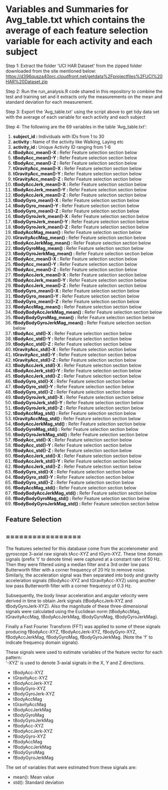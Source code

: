 # Variables and Summaries for Avg_table.txt which contains the average of each feature selection variable for each activity and each subject

Step 1: Extract the folder 'UCI HAR Dataset' from the zipped folder downloaded from the site mentioned below:
https://d396qusza40orc.cloudfront.net/getdata%2Fprojectfiles%2FUCI%20HAR%20Dataset.zip

Step 2: Run the run_analysis.R code shared in this repository to combine the test and training set and it extracts only the measurements on the mean and standard deviation for each measurement.

Step 3: Export the 'Avg_table.txt' using the script above to get tidy data set with the average of each variable for each activity and each subject

Step 4: The following are the 69 variables in the table 'Avg_table.txt':
<ol>		
<li>	<b>subject_id : </b>	Individuals with IDs from 1 to 30
<li>	<b>activity : </b>	Name of the activity like Walking, Laying etc
<li>	<b>activity_id : </b>	Unique Activity ID ranging from 1-6 
<li>	<b>tBodyAcc_mean()-X : </b>	Refer Feature selection section below
<li>	<b>tBodyAcc_mean()-Y : </b>	Refer Feature selection section below
<li>	<b>tBodyAcc_mean()-Z : </b>	Refer Feature selection section below
<li>	<b>tGravityAcc_mean()-X : </b>	Refer Feature selection section below
<li>	<b>tGravityAcc_mean()-Y : </b>	Refer Feature selection section below
<li>	<b>tGravityAcc_mean()-Z : </b>	Refer Feature selection section below
<li>	<b>tBodyAccJerk_mean()-X : </b>	Refer Feature selection section below
<li>	<b>tBodyAccJerk_mean()-Y : </b>	Refer Feature selection section below
<li>	<b>tBodyAccJerk_mean()-Z : </b>	Refer Feature selection section below
<li>	<b>tBodyGyro_mean()-X : </b>	Refer Feature selection section below
<li>	<b>tBodyGyro_mean()-Y : </b>	Refer Feature selection section below
<li>	<b>tBodyGyro_mean()-Z : </b>	Refer Feature selection section below
<li>	<b>tBodyGyroJerk_mean()-X : </b>	Refer Feature selection section below
<li>	<b>tBodyGyroJerk_mean()-Y : </b>	Refer Feature selection section below
<li>	<b>tBodyGyroJerk_mean()-Z : </b>	Refer Feature selection section below
<li>	<b>tBodyAccMag_mean() : </b>	Refer Feature selection section below
<li>	<b>tGravityAccMag_mean() : </b>	Refer Feature selection section below
<li>	<b>tBodyAccJerkMag_mean() : </b>	Refer Feature selection section below
<li>	<b>tBodyGyroMag_mean() : </b>	Refer Feature selection section below
<li>	<b>tBodyGyroJerkMag_mean() : </b>	Refer Feature selection section below
<li>	<b>fBodyAcc_mean()-X : </b>	Refer Feature selection section below
<li>	<b>fBodyAcc_mean()-Y : </b>	Refer Feature selection section below
<li>	<b>fBodyAcc_mean()-Z : </b>	Refer Feature selection section below
<li>	<b>fBodyAccJerk_mean()-X : </b>	Refer Feature selection section below
<li>	<b>fBodyAccJerk_mean()-Y : </b>	Refer Feature selection section below
<li>	<b>fBodyAccJerk_mean()-Z : </b>	Refer Feature selection section below
<li>	<b>fBodyGyro_mean()-X : </b>	Refer Feature selection section below
<li>	<b>fBodyGyro_mean()-Y : </b>	Refer Feature selection section below
<li>	<b>fBodyGyro_mean()-Z : </b>	Refer Feature selection section below
<li>	<b>fBodyAccMag_mean() : </b>	Refer Feature selection section below
<li>	<b>fBodyBodyAccJerkMag_mean() : </b>	Refer Feature selection section below
<li>	<b>fBodyBodyGyroMag_mean() : </b>	Refer Feature selection section below
<li>	<b>fBodyBodyGyroJerkMag_mean() : </b>	Refer Feature selection section below
<li>	<b>tBodyAcc_std()-X : </b>	Refer Feature selection section below
<li>	<b>tBodyAcc_std()-Y : </b>	Refer Feature selection section below
<li>	<b>tBodyAcc_std()-Z : </b>	Refer Feature selection section below
<li>	<b>tGravityAcc_std()-X : </b>	Refer Feature selection section below
<li>	<b>tGravityAcc_std()-Y : </b>	Refer Feature selection section below
<li>	<b>tGravityAcc_std()-Z : </b>	Refer Feature selection section below
<li>	<b>tBodyAccJerk_std()-X : </b>	Refer Feature selection section below
<li>	<b>tBodyAccJerk_std()-Y : </b>	Refer Feature selection section below
<li>	<b>tBodyAccJerk_std()-Z : </b>	Refer Feature selection section below
<li>	<b>tBodyGyro_std()-X : </b>	Refer Feature selection section below
<li>	<b>tBodyGyro_std()-Y : </b>	Refer Feature selection section below
<li>	<b>tBodyGyro_std()-Z : </b>	Refer Feature selection section below
<li>	<b>tBodyGyroJerk_std()-X : </b>	Refer Feature selection section below
<li>	<b>tBodyGyroJerk_std()-Y : </b>	Refer Feature selection section below
<li>	<b>tBodyGyroJerk_std()-Z : </b>	Refer Feature selection section below
<li>	<b>tBodyAccMag_std() : </b>	Refer Feature selection section below
<li>	<b>tGravityAccMag_std() : </b>	Refer Feature selection section below
<li>	<b>tBodyAccJerkMag_std() : </b>	Refer Feature selection section below
<li>	<b>tBodyGyroMag_std() : </b>	Refer Feature selection section below
<li>	<b>tBodyGyroJerkMag_std() : </b>	Refer Feature selection section below
<li>	<b>fBodyAcc_std()-X : </b>	Refer Feature selection section below
<li>	<b>fBodyAcc_std()-Y : </b>	Refer Feature selection section below
<li>	<b>fBodyAcc_std()-Z : </b>	Refer Feature selection section below
<li>	<b>fBodyAccJerk_std()-X : </b>	Refer Feature selection section below
<li>	<b>fBodyAccJerk_std()-Y : </b>	Refer Feature selection section below
<li>	<b>fBodyAccJerk_std()-Z : </b>	Refer Feature selection section below
<li>	<b>fBodyGyro_std()-X : </b>	Refer Feature selection section below
<li>	<b>fBodyGyro_std()-Y : </b>	Refer Feature selection section below
<li>	<b>fBodyGyro_std()-Z : </b>	Refer Feature selection section below
<li>	<b>fBodyAccMag_std() : </b>	Refer Feature selection section below
<li>	<b>fBodyBodyAccJerkMag_std() : </b>	Refer Feature selection section below
<li>	<b>fBodyBodyGyroMag_std() : </b>	Refer Feature selection section below
<li>	<b>fBodyBodyGyroJerkMag_std() : </b>	Refer Feature selection section below
</ol>		

## Feature Selection 
## =================

The features selected for this database come from the accelerometer and gyroscope 3-axial raw signals tAcc-XYZ and tGyro-XYZ. These time domain signals (prefix 't' to denote time) were captured at a constant rate of 50 Hz. Then they were filtered using a median filter and a 3rd order low pass Butterworth filter with a corner frequency of 20 Hz to remove noise. Similarly, the acceleration signal was then separated into body and gravity acceleration signals (tBodyAcc-XYZ and tGravityAcc-XYZ) using another low pass Butterworth filter with a corner frequency of 0.3 Hz. 

Subsequently, the body linear acceleration and angular velocity were derived in time to obtain Jerk signals (tBodyAccJerk-XYZ and tBodyGyroJerk-XYZ). Also the magnitude of these three-dimensional signals were calculated using the Euclidean norm (tBodyAccMag, tGravityAccMag, tBodyAccJerkMag, tBodyGyroMag, tBodyGyroJerkMag). 

Finally a Fast Fourier Transform (FFT) was applied to some of these signals producing fBodyAcc-XYZ, fBodyAccJerk-XYZ, fBodyGyro-XYZ, fBodyAccJerkMag, fBodyGyroMag, fBodyGyroJerkMag. (Note the 'f' to indicate frequency domain signals). 

These signals were used to estimate variables of the feature vector for each pattern:  
'-XYZ' is used to denote 3-axial signals in the X, Y and Z directions.

- tBodyAcc-XYZ
- tGravityAcc-XYZ
- tBodyAccJerk-XYZ
- tBodyGyro-XYZ
- tBodyGyroJerk-XYZ
- tBodyAccMag
- tGravityAccMag
- tBodyAccJerkMag
- tBodyGyroMag
- tBodyGyroJerkMag
- fBodyAcc-XYZ
- fBodyAccJerk-XYZ
- fBodyGyro-XYZ
- fBodyAccMag
- fBodyAccJerkMag
- fBodyGyroMag
- fBodyGyroJerkMag

The set of variables that were estimated from these signals are: 

- mean(): Mean value
- std(): Standard deviation

